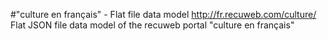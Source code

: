 #"culture en français" - Flat file data model
http://fr.recuweb.com/culture/
Flat JSON file data model of the recuweb portal "culture en français"
